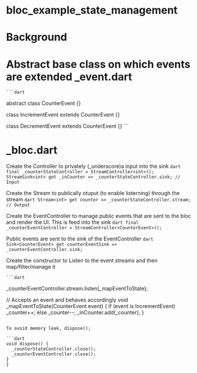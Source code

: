 # bloc_example_state_management

# Background

# Abstract base class on which events are extended  _event.dart
    ```dart
  abstract class CounterEvent {}
  
  class IncrementEvent extends CounterEvent {} 
  
  class DecrementEvent extends CounterEvent {}
    ```


# _bloc.dart

  Create the Controller to privately (_underscore)a input into the sink
      ```dart
  final _counterStateController = StreamController<int>();
   StreamSink<int> get _inCounter => _counterStateController.sink; // Input
       ```
  
  Create the Stream to publically otuput (to enable listerning)  through the stream
      ```dart
  Stream<int> get counter => _counterStateController.stream; // Output
      ```

  
  Create the EventController to manage public events that are sent to the bloc and render the UI. This is feed into the sink
      ```dart
  final _counterEventController = StreamController<CounterEvent>();
      ```
  
  Public events are sent to the sink of the EventController
      ```dart
  Sink<CounterEvent> get counterEventSink => _counterEventController.sink;
      ```
  
  Create the constructor to Listen to the event streams and then map/filter/manage it
  
    ```dart
  _counterEventController.stream.listen(_mapEventToState);
  
  // Accepts an event and behaves accordingly
  void _mapEventToState(CounterEvent event) {
    if (event is IncrementEvent)
      _counter++;
    else
      _counter--;
    _inCounter.add(_counter);
  }
  ```

To avoid memory leak, dispose();
  
  ```dart
  void dispose() {
    _counterStateController.close();
    _counterEventController.close();
  }
}
 ```




